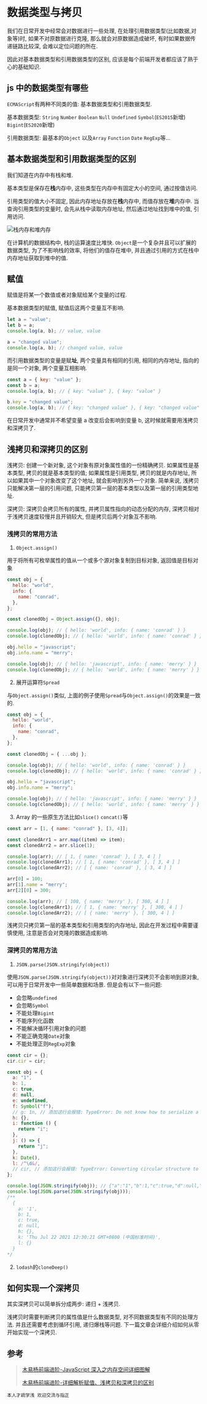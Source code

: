 # 数据类型与拷贝

我们在日常开发中经常会对数据进行一些处理, 在处理引用数据类型(比如数据,对象等)时, 如果不对原数据进行克隆, 那么就会对原数据造成破坏, 有时如果数据传递链路比较深, 会难以定位问题的所在.

因此对基本数据类型和引用数据类型的区别, 应该是每个前端开发者都应该了熟于心的基础知识.

## js 中的数据类型有哪些

`ECMAScript`有两种不同类的值: 基本数据类型和引用数据类型.

基本数据类型: `String` `Number` `Boolean` `Null` `Undefined` `Symbol`(`ES2015`新增) `Bigint`(`ES2020`新增)

引用数据类型: 最基本的`Object` 以及`Array` `Function` `Date` `RegExp`等...

## 基本数据类型和引用数据类型的区别

我们知道在内存中有栈和堆.

基本类型是保存在**栈**内存中, 这些类型在内存中有固定大小的空间, 通过按值访问.

引用类型的值大小不固定, 因此内存地址存放在**栈**内存中, 而值存放在**堆**内存中. 当查询引用类型的变量时, 会先从栈中读取内存地址, 然后通过地址找到堆中的值, 引用访问.

![栈内存和堆内存](./1.png)

在计算机的数据结构中, 栈的运算速度比堆快. `Object`是一个复杂并且可以扩展的数据类型, 为了不影响栈的效率, 将他们的值存在堆中, 并且通过引用的方式在栈中内存地址获取到堆中的值.

## 赋值

赋值是将某一个数值或者对象赋给某个变量的过程.

基本数据类型的赋值, 赋值后这两个变量互不影响.

```js
let a = "value";
let b = a;
console.log(a, b); // value, value

a = "changed value";
console.log(a, b); // changed value, value
```

而引用数据类型的变量是赋**址**, 两个变量具有相同的引用, 相同的内存地址, 指向的是同一个对象, 两个变量互相影响.

```js
const a = { key: "value" };
const b = a;
console.log(a, b); // { key: "value" }, { key: "value" }

b.key = "changed value";
console.log(a, b); // { key: "changed value" }, { key: "changed value" }
```

在日常开发中通常并不希望变量 a 改变后会影响到变量 b, 这时候就需要用浅拷贝和深拷贝了.

## 浅拷贝和深拷贝的区别

浅拷贝: 创建一个新对象, 这个对象有原对象属性值的一份精确拷贝. 如果属性是基本类型, 拷贝的就是基本类型的值; 如果属性是引用类型, 拷贝的就是内存地址, 所以如果其中一个对象改变了这个地址, 就会影响到另外一个对象. 简单来说, 浅拷贝只能解决第一层的引用问题, 只能拷贝第一层的基本类型以及第一层的引用类型地址.

深拷贝: 深拷贝会拷贝所有的属性, 并拷贝属性指向的动态分配的内存, 深拷贝相对于浅拷贝速度较慢并且开销较大, 但是拷贝后两个对象互不影响.

### 浅拷贝的常用方法

1. `Object.assign()`

用于将所有可枚举属性的值从一个或多个源对象复制到目标对象, 返回值是目标对象

```js
const obj = {
  hello: "world",
  info: {
    name: "conrad",
  },
};

const clonedObj = Object.assign({}, obj);

console.log(obj); // { hello: 'world', info: { name: 'conrad' } }
console.log(clonedObj); // { hello: 'world', info: { name: 'conrad' } }

obj.hello = "javascript";
obj.info.name = "merry";

console.log(obj); // { hello: 'javascript', info: { name: 'merry' } }
console.log(clonedObj); // { hello: 'world', info: { name: 'merry' } }
```

2. 展开运算符`Spread`

与`Object.assign()`类似, 上面的例子使用`Spread`与`Object.assign()`的效果是一致的.

```js
const obj = {
  hello: "world",
  info: {
    name: "conrad",
  },
};

const clonedObj = { ...obj };

console.log(obj); // { hello: 'world', info: { name: 'conrad' } }
console.log(clonedObj); // { hello: 'world', info: { name: 'conrad' } }

obj.hello = "javascript";
obj.info.name = "merry";

console.log(obj); // { hello: 'javascript', info: { name: 'merry' } }
console.log(clonedObj); // { hello: 'world', info: { name: 'merry' } }
```

3. Array 的一些原生方法比如`slice()` `concat()`等

```js
const arr = [1, { name: "conrad" }, [3, 4]];

const clonedArr1 = arr.map((item) => item);
const clonedArr2 = arr.slice(1);

console.log(arr); // [ 1, { name: 'conrad' }, [ 3, 4 ] ]
console.log(clonedArr1); // [ 1, { name: 'conrad' }, [ 3, 4 ] ]
console.log(clonedArr2); // [ { name: 'conrad' }, [ 3, 4 ] ]

arr[0] = 100;
arr[1].name = "merry";
arr[2][0] = 300;

console.log(arr); // [ 100, { name: 'merry' }, [ 300, 4 ] ]
console.log(clonedArr1); // [ 1, { name: 'merry' }, [ 300, 4 ] ]
console.log(clonedArr2); // [ { name: 'merry' }, [ 300, 4 ] ]
```

浅拷贝只拷贝第一层的基本类型和引用类型的内存地址, 因此在开发过程中需要谨慎使用, 注意是否会对克隆的数据造成影响.

### 深拷贝的常用方法

1. `JSON.parse(JSON.stringify(object))`

使用`JSON.parse(JSON.stringify(object))`对对象进行深拷贝不会影响到原对象, 可以用于日常开发中一些简单数据和场景. 但是会有以下一些问题:

- 会忽略`undefined`
- 会忽略`Symbol`
- 不能处理`Bigint`
- 不能序列化函数
- 不能解决循环引用对象的问题
- 不能正确克隆`Date`对象
- 不能处理正则`RegExp`对象

```js
const cir = {};
cir.cir = cir;

const obj = {
  a: "1",
  b: 1,
  c: true,
  d: null,
  e: undefined,
  f: Symbol("f"),
  // g: 1n, // 添加这行会报错: TypeError: Do not know how to serialize a BigInt
  h: {},
  i: function () {
    return "i";
  },
  j: () => {
    return "j";
  },
  k: Date(),
  l: /^\d&/,
  // cir, // 添加这行会报错: TypeError: Converting circular structure to JSON
};

console.log(JSON.stringify(obj)); // {"a":"1","b":1,"c":true,"d":null,"h":{},"k":"Thu Jul 22 2021 12:30:21 GMT+0800 (中国标准时间)","l":{}}
console.log(JSON.parse(JSON.stringify(obj)));
/**
  {
    a: '1',
    b: 1,
    c: true,
    d: null,
    h: {},
    k: 'Thu Jul 22 2021 12:30:21 GMT+0800 (中国标准时间)',
    l: {}
  }
*/
```

2. `lodash`的`cloneDeep()`

## 如何实现一个深拷贝

其实深拷贝可以简单拆分成两步: 递归 + 浅拷贝.

浅拷贝时需要判断拷贝的属性值是什么数据类型, 对不同数据类型有不同的处理方法. 并且还需要考虑到循环引用, 递归爆栈等问题. 下一篇文章会详细介绍如何从零开始实现一个深拷贝.

## 参考

> [木易杨前端进阶-JavaScript 深入之内存空间详细图解](https://www.muyiy.cn/blog/1/1.3.html#%E5%8F%98%E9%87%8F%E7%9A%84%E5%AD%98%E6%94%BE)
>
> [木易杨前端进阶-详细解析赋值、浅拷贝和深拷贝的区别](https://www.muyiy.cn/blog/4/4.1.html)

```
本人才疏学浅 欢迎交流与指正
```
